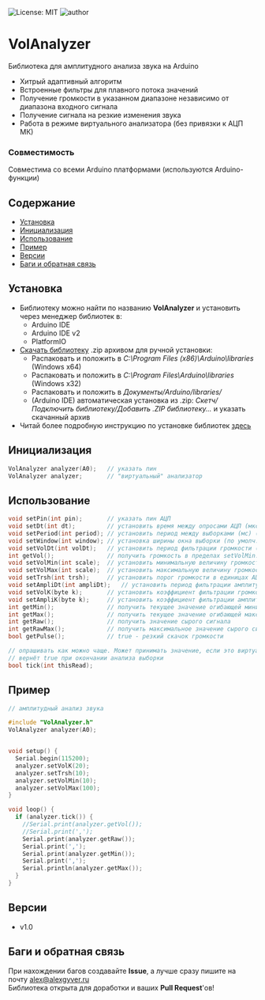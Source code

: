 ![License: MIT](https://img.shields.io/badge/License-MIT-green.svg)
![author](https://img.shields.io/badge/author-AlexGyver-informational.svg)
# VolAnalyzer
Библиотека для амплитудного анализа звука на Arduino
- Хитрый адаптивный алгоритм
- Встроенные фильтры для плавного потока значений
- Получение громкости в указанном диапазоне независимо от диапазона входного сигнала
- Получение сигнала на резкие изменения звука
- Работа в режиме виртуального анализатора (без привязки к АЦП МК)

### Совместимость
Совместима со всеми Arduino платформами (используются Arduino-функции)

## Содержание
- [Установка](#install)
- [Инициализация](#init)
- [Использование](#usage)
- [Пример](#example)
- [Версии](#versions)
- [Баги и обратная связь](#feedback)

<a id="install"></a>
## Установка
- Библиотеку можно найти по названию **VolAnalyzer** и установить через менеджер библиотек в:
    - Arduino IDE
    - Arduino IDE v2
    - PlatformIO
- [Скачать библиотеку](https://github.com/GyverLibs/VolAnalyzer/archive/refs/heads/main.zip) .zip архивом для ручной установки:
    - Распаковать и положить в *C:\Program Files (x86)\Arduino\libraries* (Windows x64)
    - Распаковать и положить в *C:\Program Files\Arduino\libraries* (Windows x32)
    - Распаковать и положить в *Документы/Arduino/libraries/*
    - (Arduino IDE) автоматическая установка из .zip: *Скетч/Подключить библиотеку/Добавить .ZIP библиотеку…* и указать скачанный архив
- Читай более подробную инструкцию по установке библиотек [здесь](https://alexgyver.ru/arduino-first/#%D0%A3%D1%81%D1%82%D0%B0%D0%BD%D0%BE%D0%B2%D0%BA%D0%B0_%D0%B1%D0%B8%D0%B1%D0%BB%D0%B8%D0%BE%D1%82%D0%B5%D0%BA)

<a id="init"></a>
## Инициализация
```cpp
VolAnalyzer analyzer(A0);   // указать пин
VolAnalyzer analyzer;       // "виртуальный" анализатор
```

<a id="usage"></a>
## Использование
```cpp
void setPin(int pin);       // указать пин АЦП
void setDt(int dt);         // установить время между опросами АЦП (мкс) (по умолч. 500)
void setPeriod(int period); // установить период между выборками (мс) (по умолч. 4)
void setWindow(int window); // установка ширины окна выборки (по умолч. 20)
void setVolDt(int volDt);   // установить период фильтрации громкости (умолч 20)
int getVol();               // получить громкость в пределах setVolMin.. setVolMax
void setVolMin(int scale);  // установить минимальную величину громкости (умолч 0)
void setVolMax(int scale);  // установить максимальную величину громкости (умолч 100)
void setTrsh(int trsh);     // установить порог громкости в единицах АЦП (умолч 30)
void setAmpliDt(int ampliDt);   // установить период фильтрации амплитудных огибающих
void setVolK(byte k);       // установить коэффициент фильтрации громкости 0-31 (умолч 25)
void setAmpliK(byte k);     // установить коэффициент фильтрации амплитудных огибающих 0-31 (умолч 31)
int getMin();               // получить текущее значение огибающей минимумов
int getMax();               // получить текущее значение огибающей максимумов
int getRaw();               // получить значение сырого сигнала
int getRawMax();            // получить максимальное значение сырого сигнала за выборку
bool getPulse();            // true - резкий скачок громкости

// опрашивать как можно чаще. Может принимать значение, если это виртуальный анализатор
// вернёт true при окончании анализа выборки
bool tick(int thisRead);
```

<a id="example"></a>
## Пример
```cpp
// амплитудный анализ звука

#include "VolAnalyzer.h"
VolAnalyzer analyzer(A0);


void setup() {
  Serial.begin(115200);
  analyzer.setVolK(20);
  analyzer.setTrsh(10);
  analyzer.setVolMin(10);
  analyzer.setVolMax(100);
}

void loop() {
  if (analyzer.tick()) {
    //Serial.print(analyzer.getVol());
    //Serial.print(',');
    Serial.print(analyzer.getRaw());
    Serial.print(',');
    Serial.print(analyzer.getMin());
    Serial.print(',');
    Serial.println(analyzer.getMax());
  }
}
```

<a id="versions"></a>
## Версии
- v1.0

<a id="feedback"></a>
## Баги и обратная связь
При нахождении багов создавайте **Issue**, а лучше сразу пишите на почту [alex@alexgyver.ru](mailto:alex@alexgyver.ru)  
Библиотека открыта для доработки и ваших **Pull Request**'ов!
